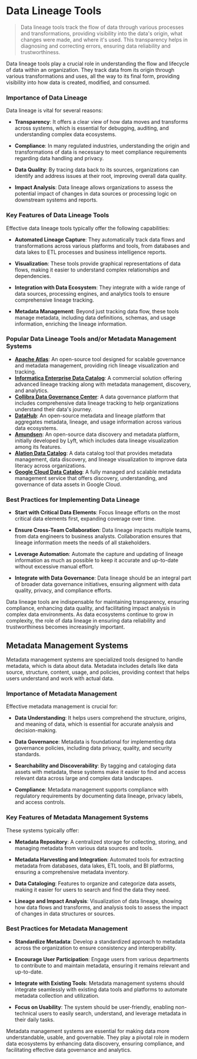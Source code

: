 # Data Lineage Tools
> Data lineage tools track the flow of data through various processes and transformations, providing visibility into the data's origin, what changes were made, and where it's used. This transparency helps in diagnosing and correcting errors, ensuring data reliability and trustworthiness.

Data lineage tools play a crucial role in understanding the flow and lifecycle of data within an organization. They track data from its origin through various transformations and uses, all the way to its final form, providing visibility into how data is created, modified, and consumed.

### Importance of Data Lineage
Data lineage is vital for several reasons:

* **Transparency**:
  It offers a clear view of how data moves and transforms across systems, which is essential for debugging, auditing, and understanding complex data ecosystems.

* **Compliance**:
  In many regulated industries, understanding the origin and transformations of data is necessary to meet compliance requirements regarding data handling and privacy.

* **Data Quality**:
  By tracing data back to its sources, organizations can identify and address issues at their root, improving overall data quality.

* **Impact Analysis**:
  Data lineage allows organizations to assess the potential impact of changes in data sources or processing logic on downstream systems and reports.

### Key Features of Data Lineage Tools
Effective data lineage tools typically offer the following capabilities:

* **Automated Lineage Capture**:
  They automatically track data flows and transformations across various platforms and tools, from databases and data lakes to ETL processes and business intelligence reports.

* **Visualization**:
  These tools provide graphical representations of data flows, making it easier to understand complex relationships and dependencies.

* **Integration with Data Ecosystem**:
  They integrate with a wide range of data sources, processing engines, and analytics tools to ensure comprehensive lineage tracking.

* **Metadata Management**:
  Beyond just tracking data flow, these tools manage metadata, including data definitions, schemas, and usage information, enriching the lineage information.

### Popular Data Lineage Tools and/or Metadata Management Systems
* [**Apache Atlas**](https://github.com/apache/atlas): An open-source tool designed for scalable governance and metadata management, providing rich lineage visualization and tracking.
* [**Informatica Enterprise Data Catalog**](https://www.informatica.com/products/data-catalog/enterprise-data-catalog.html): A commercial solution offering advanced lineage tracking along with metadata management, discovery, and analytics.
* [**Collibra Data Governance Center**](https://www.collibra.com/): A data governance platform that includes comprehensive data lineage tracking to help organizations understand their data's journey.
* [**DataHub**](https://datahubproject.io/): An open-source metadata and lineage platform that aggregates metadata, lineage, and usage information across various data ecosystems.
* [**Amundsen**](https://www.amundsen.io/): An open-source data discovery and metadata platform, initially developed by Lyft, which includes data lineage visualization among its features.
* [**Alation Data Catalog**](https://www.alation.com/product/data-catalog/): A data catalog tool that provides metadata management, data discovery, and lineage visualization to improve data literacy across organizations.
* [**Google Cloud Data Catalog**](https://cloud.google.com/data-catalog/docs/): A fully managed and scalable metadata management service that offers discovery, understanding, and governance of data assets in Google Cloud.

### Best Practices for Implementing Data Lineage
* **Start with Critical Data Elements**:
  Focus lineage efforts on the most critical data elements first, expanding coverage over time.

* **Ensure Cross-Team Collaboration**:
  Data lineage impacts multiple teams, from data engineers to business analysts. Collaboration ensures that lineage information meets the needs of all stakeholders.

* **Leverage Automation**:
  Automate the capture and updating of lineage information as much as possible to keep it accurate and up-to-date without excessive manual effort.

* **Integrate with Data Governance**:
  Data lineage should be an integral part of broader data governance initiatives, ensuring alignment with data quality, privacy, and compliance efforts.

Data lineage tools are indispensable for maintaining transparency, ensuring compliance, enhancing data quality, and facilitating impact analysis in complex data environments. As data ecosystems continue to grow in complexity, the role of data lineage in ensuring data reliability and trustworthiness becomes increasingly important.

## Metadata Management Systems
Metadata management systems are specialized tools designed to handle metadata, which is data about data. Metadata includes details like data source, structure, content, usage, and policies, providing context that helps users understand and work with actual data.

### Importance of Metadata Management
Effective metadata management is crucial for:

* **Data Understanding**:
  It helps users comprehend the structure, origins, and meaning of data, which is essential for accurate analysis and decision-making.

* **Data Governance**:
  Metadata is foundational for implementing data governance policies, including data privacy, quality, and security standards.

* **Searchability and Discoverability**:
  By tagging and cataloging data assets with metadata, these systems make it easier to find and access relevant data across large and complex data landscapes.

* **Compliance**:
  Metadata management supports compliance with regulatory requirements by documenting data lineage, privacy labels, and access controls.

### Key Features of Metadata Management Systems
These systems typically offer:

* **Metadata Repository**:
  A centralized storage for collecting, storing, and managing metadata from various data sources and tools.

* **Metadata Harvesting and Integration**:
  Automated tools for extracting metadata from databases, data lakes, ETL tools, and BI platforms, ensuring a comprehensive metadata inventory.

* **Data Cataloging**:
  Features to organize and categorize data assets, making it easier for users to search and find the data they need.

* **Lineage and Impact Analysis**:
  Visualization of data lineage, showing how data flows and transforms, and analysis tools to assess the impact of changes in data structures or sources.


### Best Practices for Metadata Management
* **Standardize Metadata**:
  Develop a standardized approach to metadata across the organization to ensure consistency and interoperability.

* **Encourage User Participation**:
  Engage users from various departments to contribute to and maintain metadata, ensuring it remains relevant and up-to-date.

* **Integrate with Existing Tools**:
  Metadata management systems should integrate seamlessly with existing data tools and platforms to automate metadata collection and utilization.

* **Focus on Usability**:
  The system should be user-friendly, enabling non-technical users to easily search, understand, and leverage metadata in their daily tasks.

Metadata management systems are essential for making data more understandable, usable, and governable. They play a pivotal role in modern data ecosystems by enhancing data discovery, ensuring compliance, and facilitating effective data governance and analytics.
